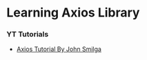 # Learning Axios Library

### YT Tutorials
- [Axios Tutorial By John Smilga](https://youtu.be/mS48F0swwAY)
